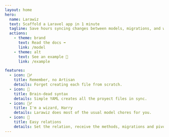 ```yaml
---
layout: home
hero:
  name: Larawiz
  text: Scaffold a Laravel app in 1 minute
  tagline: Save hours syncing changes between models, migrations, and what else.
  actions:
    - theme: brand
      text: Read the docs ➡
      link: /model
    - theme: alt
      text: See an example 📄
      link: /example

features:
  - icon: 🙅‍♂️
    title: Remember, no Artisan
    details: Forget creating each file from scratch.
  - icon: 🤪
    title: Brain-dead syntax
    details: Simple YAML creates all the proyect files in sync.
  - icon: 🧙‍♂️
    title: I'm a wizard, Harry
    details: Larawiz does most of the usual model chores for you.
  - icon: 🤝
    title: Easy relations
    details: Set the relation, receive the methods, migrations and pivots.
---
```

